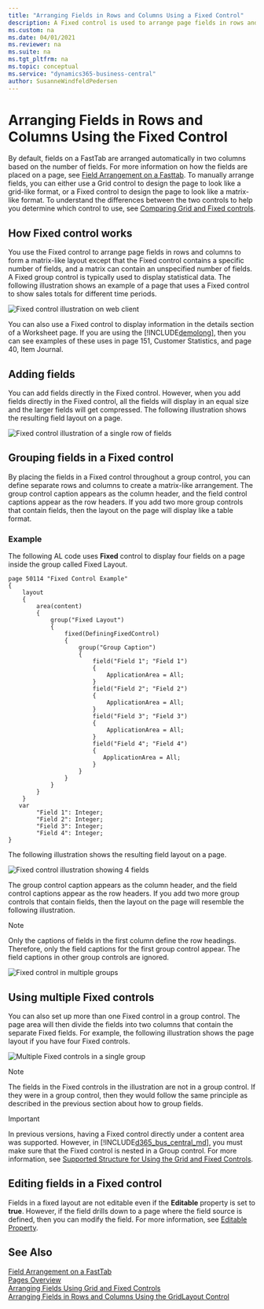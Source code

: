 ```yaml
---
title: "Arranging Fields in Rows and Columns Using a Fixed Control"
description: A Fixed control is used to arrange page fields in rows and columns, similar to a matrix-like format which is typically used to display statistical data.
ms.custom: na
ms.date: 04/01/2021
ms.reviewer: na
ms.suite: na
ms.tgt_pltfrm: na
ms.topic: conceptual
ms.service: "dynamics365-business-central"
author: SusanneWindfeldPedersen
---
```


# Arranging Fields in Rows and Columns Using the Fixed Control
By default, fields on a FastTab are arranged automatically in two columns based on the number of fields. For more information on how the fields are placed on a page, see [Field Arrangement on a Fasttab](devenv-arranging-fields-on-fasttab.md). To manually arrange fields, you can either use a Grid control to design the page to look like a grid-like format, or a Fixed control to design the page to look like a matrix-like format. To understand the differences between the two controls to help you determine which control to use, see [Comparing Grid and Fixed controls](devenv-arranging-fields-using-grid-and-fixed-controls.md). 

## How Fixed control works

You use the Fixed control to arrange page fields in rows and columns to form a matrix-like layout except that the Fixed control contains a specific number of fields, and a matrix can contain an unspecified number of fields. A Fixed group control is typically used to display statistical data. The following illustration shows an example of a page that uses a Fixed control to show sales totals for different time periods.   

![Fixed control illustration on web client](media/BusWebClientFixedLayout.PNG "BusinessCentralFixedControl") 

You can also use a Fixed control to display information in the details section of a Worksheet page. If you are using the [!INCLUDE[demolong](includes/demolong_md.md)], then you can see examples of these uses in page 151, Customer Statistics, and page 40, Item Journal.
  
## Adding fields  
You can add fields directly in the Fixed control. However, when you add fields directly in the Fixed control, all the fields will display in an equal size and the larger fields will get compressed. The following illustration shows the resulting field layout on a page.  
  
![Fixed control illustration of a single row of fields](media/BusRTCFixedLayoutSingle.png "BusinessCentralFixedControlSingle") 

## Grouping fields in a Fixed control  
By placing the fields in a Fixed control throughout a group control, you can define separate rows and columns to create a matrix-like arrangement. The group control caption appears as the column header, and the field control captions appear as the row headers. If you add two more group controls that contain fields, then the layout on the page will display like a table format.

### Example
The following AL code uses **Fixed** control to display four fields on a page inside the group called Fixed Layout.

```AL
page 50114 "Fixed Control Example"
{    
    layout
    {
        area(content)
        {
            group("Fixed Layout")
            {
                fixed(DefiningFixedControl)
                {
                    group("Group Caption")
                    {
                        field("Field 1"; "Field 1")
                        {
                            ApplicationArea = All;
                        }
                        field("Field 2"; "Field 2")
                        {
                            ApplicationArea = All;
                        }
                        field("Field 3"; "Field 3")
                        {
                            ApplicationArea = All;
                        }
                        field("Field 4"; "Field 4")
                        {
                           ApplicationArea = All;
                        }                   
                    }
                }
            }
        }
    }
   var
        "Field 1": Integer;
        "Field 2": Integer;
        "Field 3": Integer;
        "Field 4": Integer; 
}
```

The following illustration shows the resulting field layout on a page.  
  
![Fixed control illustration showing 4 fields](media/BusRTCFixedLayoutGroup.png "Showing4FieldsFixedControl")  
  
The group control caption appears as the column header, and the field control captions appear as the row headers. If you add two more group controls that contain fields, then the layout on the page will resemble the following illustration.  

> [!NOTE]  
> Only the captions of fields in the first column define the row headings. Therefore, only the field captions for the first group control appear. The field captions in other group controls are ignored.  
  
![Fixed control in multiple groups](media/BusRTCFixedLayoutMultipleGroups.png "FixedControlMultipleGroups") 

## Using multiple Fixed controls  
You can also set up more than one Fixed control in a group control. The page area will then divide the fields into two columns that contain the separate Fixed fields. For example, the following illustration shows the page layout if you have four Fixed controls.  

![Multiple Fixed controls in a single group](media/BusRTCFixedLayoutMultiple.png "FixedControlMultiple") 

> [!NOTE]  
> The fields in the Fixed controls in the illustration are not in a group control. If they were in a group control, then they would follow the same principle as described in the previous section about how to group fields. 

> [!IMPORTANT]  
> In previous versions, having a Fixed control directly under a content area was supported. However, in [!INCLUDE[d365_bus_central_md](includes/d365_bus_central_md.md)], you must make sure that the Fixed control is nested in a Group control. For more information, see [Supported Structure for Using the Grid and Fixed Controls](devenv-arranging-fields-using-grid-and-fixed-controls.md#supported-structure-for-using-the-grid-and-fixed-controls).

## Editing fields in a Fixed control  
Fields in a fixed layout are not editable even if the **Editable** property is set to **true**. However, if the field drills down to a page where the field source is defined, then you can modify the field. For more information, see [Editable Property](properties/devenv-editable-property.md).
  
## See Also  
[Field Arrangement on a FastTab](devenv-arranging-fields-on-fasttab.md)  
[Pages Overview](devenv-pages-overview.md)  
[Arranging Fields Using Grid and Fixed Controls](devenv-arranging-fields-using-grid-and-fixed-controls.md)  
[Arranging Fields in Rows and Columns Using the GridLayout Control](devenv-arrange-fields-in-rows-and-columns-using-gridlayout-control.md)  